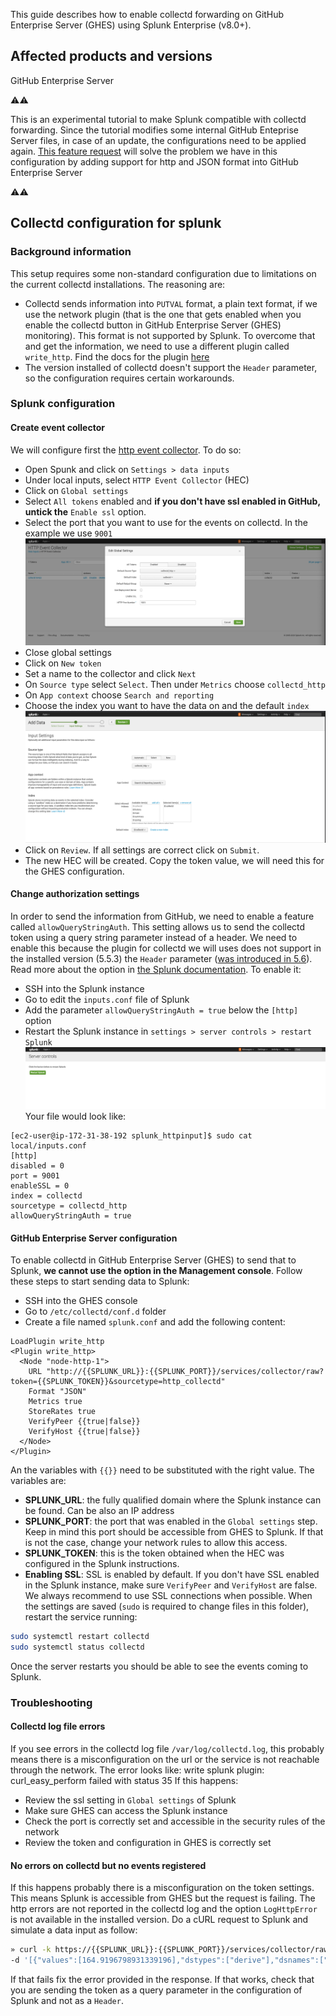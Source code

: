 This guide describes how to enable collectd forwarding on GitHub Enterprise Server (GHES) using Splunk Enterprise (v8.0+).
## Affected products and versions
GitHub Enterprise Server

⚠️⚠️

This is an experimental tutorial to make Splunk compatible with collectd forwarding. Since the tutorial modifies some internal GitHub Enteprise Server files, in case of an update, the configurations need to be applied again. [This feature request](https://github.com/github/customer-feedback/issues/4070) will solve the problem we have in this configuration by adding support for http and JSON format into GitHub Enterprise Server

⚠️⚠️

## Collectd configuration for splunk
### Background information
This setup requires some non-standard configuration due to limitations on the current collectd installations. The reasoning are:
- Collectd sends information into `PUTVAL` format, a plain text format, if we use the network plugin (that is the one that gets enabled when you enable the collectd button in GitHub Enterprise Server (GHES) monitoring). This format is not supported by Splunk. To overcome that and get the information, we need to use a different plugin called `write_http`. Find the docs for the plugin [here](https://collectd.org/documentation/manpages/collectd.conf.5.shtml#plugin_write_http)
- The version installed of collectd doesn't support the `Header` parameter, so the configuration requires certain workarounds.
### Splunk configuration
#### Create event collector
We will configure first the [http event collector](https://docs.splunk.com/Documentation/Splunk/8.0.2/Metrics/GetMetricsInCollectd). To do so:
- Open Spunk and click on `Settings > data inputs`
- Under local inputs, select `HTTP Event Collector` (HEC)
- Click on `Global settings`
- Select `All tokens` enabled and **if you don't have ssl enabled in GitHub, untick the** `Enable ssl` option.
- Select the port that you want to use for the events on collectd. In the example we use `9001`
![Splunk config 1](./images/splunk-config-1.png)
- Close global settings
- Click on `New token`
- Set a name to the collector and click `Next`
- On `Source type` select `Select`. Then under `Metrics` choose `collectd_http`
- On `App context` choose `Search and reporting`
- Choose the index you want to have the data on and the default `index`
![Splunk config 2](./images/splunk-config-2.png)
- Click on `Review`. If all settings are correct click on `Submit`.
- The new HEC will be created. Copy the token value, we will need this for the GHES configuration.
#### Change authorization settings
In order to send the information from GitHub, we need to enable a feature called `allowQueryStringAuth`. This setting allows us to send the collectd token using a query string parameter instead of a header. We need to enable this because the plugin for collectd we will uses does not support in the installed version (5.5.3) the `Header` parameter ([was introduced in 5.6](https://collectd.org/wiki/index.php/Version_5.6)).
Read more about the option in [the Splunk documentation](https://docs.splunk.com/Documentation/Splunk/6.5.1612/Admin/Inputsconf). To enable it:
- SSH into the Splunk instance
- Go to edit the `inputs.conf` file of Splunk
- Add the parameter `allowQueryStringAuth = true` below the `[http]` option
- Restart the Splunk instance in `settings > server controls > restart Splunk`
![Splunk config 3](./images/splunk-config-3.png)
Your file would look like:
```text
[ec2-user@ip-172-31-38-192 splunk_httpinput]$ sudo cat local/inputs.conf
[http]
disabled = 0
port = 9001
enableSSL = 0
index = collectd
sourcetype = collectd_http
allowQueryStringAuth = true
```
#### GitHub Enterprise Server configuration
To enable collectd in GitHub Enterprise Server (GHES) to send that to Splunk, **we cannot use the option in the Management console**. Follow these steps to start sending data to Splunk:
- SSH into the GHES console
- Go to `/etc/collectd/conf.d` folder
- Create a file named `splunk.conf` and add the following content:
```text
LoadPlugin write_http
<Plugin write_http>
  <Node "node-http-1">
    URL "http://{{SPLUNK_URL}}:{{SPLUNK_PORT}}/services/collector/raw?token={{SPLUNK_TOKEN}}&sourcetype=http_collectd"
    Format "JSON"
    Metrics true
    StoreRates true
    VerifyPeer {{true|false}}
    VerifyHost {{true|false}}
  </Node>
</Plugin>
```
An the variables with `{{}}` need to be substituted with the right value. The variables are:
- **SPLUNK_URL**: the fully qualified domain where the Splunk instance can be found. Can be also an IP address
- **SPLUNK_PORT**: the port that was enabled in the `Global settings` step. Keep in mind this port should be accessible from GHES to Splunk. If that is not the case, change your network rules to allow this access.
- **SPLUNK_TOKEN**: this is the token obtained when the HEC was configured in the Splunk instructions.
- **Enabling SSL**: SSL is enabled by default. If you don't have SSL enabled in the Splunk instance, make sure `VerifyPeer` and `VerifyHost` are false. We always recommend to use SSL connections when possible.
When the settings are saved (`sudo` is required to change files in this folder), restart the service running:
```bash
sudo systemctl restart collectd
sudo systemctl status collectd
```
Once the server restarts you should be able to see the events coming to Splunk.
### Troubleshooting
#### Collectd log file errors
If you see errors in the collectd log file `/var/log/collectd.log`, this probably means there is a misconfiguration on the url or the service is not reachable through the network. The error looks like:
write splunk plugin: curl_easy_perform failed with status 35
If this happens:
- Review the ssl setting in `Global settings` of Splunk
- Make sure GHES can access the Splunk instance
- Check the port is correctly set and accessible in the security rules of the network
- Review the token and configuration in GHES is correctly set
#### No errors on collectd but no events registered
If this happens probably there is a misconfiguration on the token settings. This means Splunk is accessible from GHES but the request is failing. The http errors are not reported in the collectd log and the option `LogHttpError` is not available in the installed version.
Do a cURL request to Splunk and simulate a data input as follow:
```bash
» curl -k https://{{SPLUNK_URL}}:{{SPLUNK_PORT}}/services/collector/raw\?token\={{SPLUNK_TOKEN}}&sourcetype\=collectd_http   \
-d '[{"values":[164.9196798931339196],"dstypes":["derive"],"dsnames":["value"],"time":1505356687.894,"interval":10.000,"host":"collectd","plugin":"protocols","plugin_instance":"IpExt","type":"protocol_counter","type_instance":"InOctets"}]'
```
If that fails fix the error provided in the response. If that works, check that you are sending the token as a query parameter in the configuration of Splunk and not as a `Header`.
